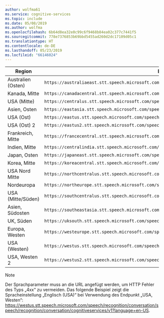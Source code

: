 ```yaml
---
author: wolfma61
ms.service: cognitive-services
ms.topic: include
ms.date: 05/08/2019
ms.author: wolfma
ms.openlocfilehash: 6b64d8ea32e0c99c6f9468b84ea02c377c7441f5
ms.sourcegitcommit: 778e7376853b69bbd5455ad260d2dc17109d05c1
ms.translationtype: HT
ms.contentlocale: de-DE
ms.lasthandoff: 05/23/2019
ms.locfileid: "66146024"
---
```

| Region | Endpunkt |
|--------|----------|
| Australien (Osten) | `https://australiaeast.stt.speech.microsoft.com/speech/recognition/conversation/cognitiveservices/v1` |
| Kanada, Mitte | `https://canadacentral.stt.speech.microsoft.com/speech/recognition/conversation/cognitiveservices/v1` |
| USA (Mitte) | `https://centralus.stt.speech.microsoft.com/speech/recognition/conversation/cognitiveservices/v1` |
| Asien, Osten | `https://eastasia.stt.speech.microsoft.com/speech/recognition/conversation/cognitiveservices/v1` |
| USA (Ost) | `https://eastus.stt.speech.microsoft.com/speech/recognition/conversation/cognitiveservices/v1` |
| USA (Ost) 2 | `https://eastus2.stt.speech.microsoft.com/speech/recognition/conversation/cognitiveservices/v1` |
| Frankreich, Mitte | `https://francecentral.stt.speech.microsoft.com/speech/recognition/conversation/cognitiveservices/v1` |
| Indien, Mitte | `https://centralindia.stt.speech.microsoft.com/speech/recognition/conversation/cognitiveservices/v1` |
| Japan, Osten | `https://japaneast.stt.speech.microsoft.com/speech/recognition/conversation/cognitiveservices/v1` |
| Korea, Mitte | `https://koreacentral.stt.speech.microsoft.com/speech/recognition/conversation/cognitiveservices/v1` |
| USA Nord Mitte | `https://northcentralus.stt.speech.microsoft.com/speech/recognition/conversation/cognitiveservices/v1` |
| Nordeuropa | `https://northeurope.stt.speech.microsoft.com/speech/recognition/conversation/cognitiveservices/v1` |
| USA (Mitte/Süden) | `https://southcentralus.stt.speech.microsoft.com/speech/recognition/conversation/cognitiveservices/v1` |
| Asien, Südosten | `https://southeastasia.stt.speech.microsoft.com/speech/recognition/conversation/cognitiveservices/v1` |
| UK, Süden | `https://uksouth.stt.speech.microsoft.com/speech/recognition/conversation/cognitiveservices/v1` |
| Europa, Westen | `https://westeurope.stt.speech.microsoft.com/speech/recognition/conversation/cognitiveservices/v1` |
| USA (Westen) | `https://westus.stt.speech.microsoft.com/speech/recognition/conversation/cognitiveservices/v1` |
| USA, Westen 2 | `https://westus2.stt.speech.microsoft.com/speech/recognition/conversation/cognitiveservices/v1` |

> [!NOTE]
> Der Sprachparameter muss an die URL angefügt werden, um HTTP Fehler des Typs „4xx“ zu vermeiden. Das folgende Beispiel zeigt die Spracheinstellung „Englisch (USA)“ bei Verwendung des Endpunkt „USA, Westen“: https://westus.stt.speech.microsoft.com/speech/recognition/conversation/speech/recognition/conversation/cognitiveservices/v1?language=en-US.
